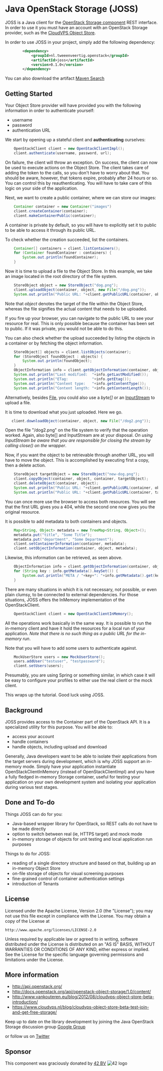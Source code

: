 Java OpenStack Storage (JOSS)
=============================
JOSS is a Java client for the [OpenStack Storage component](http://docs.openstack.org/essex/openstack-object-storage/admin/content/ch_introduction-to-openstack-object-storage.html) REST interface. In order to use it you must have an account with an OpenStack Storage provider, such as the [CloudVPS Object Store](https://www.cloudvps.nl/blog/cloudvps-object-store-beta-test-join-and-get-free-storage/).

In order to use JOSS in your project, simply add the following dependency:

```xml
        <dependency>
            <groupId>nl.tweeenveertig.openstack</groupId>
            <artifactId>joss</artifactId>
            <version>0.1.0</version>
        </dependency>
```

You can also download the artifact [Maven Search](http://search.maven.org)

Getting Started
---------------
Your Object Store provider will have provided you with the following information in order to authenticate yourself:
* username
* password
* authentication URL

We start by opening up a stateful client and **authenticating** ourselves:

```java
    OpenStackClient client = new OpenStackClientImpl();
    client.authenticate(username, password, url);
```

On failure, the client will throw an exception. On success, the client can now be used to execute actions on the Object Store. The client takes care of adding the token to the calls, so you don't have to worry about that. You should be aware, however, that tokens expire, probably after 24 hours or so. You can control this by reauthenticating. You will have to take care of this logic on your side of the application.

Next, we want to create a public container, where we can store our images:

```java
    Container container = new Container("images")
    client.createContainer(container);
    client.makeContainerPublic(container);
```

A container is private by default, so you will have to explicitly set it to public to be able to access it through its public URL.

To check whether the creation succeeded, list the containers.

```java
    Container[] containers = client.listContainers();
    for (Container foundContainer : containers) {
        System.out.println(foundContainer);
    }
```

Now it is time to upload a file to the Object Store. In this example, we take an image located in the root directory of the file system.

```java
    StoreObject object = new StoreObject("dog.png");
    client.uploadObject(container, object, new File("/dog.png"));
    System.out.println("Public URL: "+client.getPublicURL(container, object));
```

Note that *object* denotes the target of the file within the Object Store, whereas the file signifies the actual content that needs to be uploaded.

If you fire up your browser, you can navigate to the public URL to see your resource for real. This is only possible because the container has been set to public. If it was private, you would not be able to do this.

You can also check whether the upload succeeded by listing the objects in a container or by fetching the object information.

```java
    StoreObject[] objects = client.listObjects(container);
    for (StoreObject foundObject : objects) {
        System.out.println(foundObject);
    }
    ObjectInformation info = client.getObjectInformation(container, object);
    System.out.println("Last modified:  "+info.getLastModified());
    System.out.println("ETag:           "+info.getEtag());
    System.out.println("Content type:   "+info.getContentType());
    System.out.println("Content length: "+info.getContentLength());
```

Alternatively, besides [File](http://docs.oracle.com/javase/6/docs/api/java/io/File.html), you could also use a *byte[]* or an [InputStream](http://docs.oracle.com/javase/6/docs/api/java/io/InputStream.html) to upload a file.

It is time to download what you just uploaded. Here we go.

```java
   client.downloadObject(container, object, new File("/dog2.png"));
```

Open the file "/dog2.png" on the file system to verify that the operation worked. Again, also byte[] and InputStream are at your disposal. *On using InputStream be aware that you are responsible for closing the stream by calling close() on the wrapper*.

Now, if you want the object to be retrievable through another URL, you will have to move the object. This is accomplished by executing first a copy, then a delete action.

```java
    StoreObject targetObject = new StoreObject("new-dog.png");
    client.copyObject(container, object, container, targetObject);
    client.deleteObject(container, object);
    System.out.println("Public URL: "+client.getPublicURL(container, object)); // no longer retrievable
    System.out.println("Public URL: "+client.getPublicURL(container, targetObject)); // the new URL
```

You can once more use the browser to access both resources. You will see that the first URL gives you a 404, while the second one now gives you the original resource.

It is possible to add metadata to both containers and objects.

```java
    Map<String, Object> metadata = new TreeMap<String, Object>();
    metadata.put("title", "Some Title");
    metadata.put("department", "Some Department");
    client.setContainerInformation(container, metadata);
    client.setObjectInformation(container, object, metadata);
```

Likewise, this information can be retrieved, as seen above.

```java
    ObjectInformation info = client.getObjectInformation(container, object);
    for (String key : info.getMetadata().keySet()) {
        System.out.println("META / "+key+": "+info.getMetadata().get(key));
    }
```

There are many situations in which it is not necessary, not possible, or even plain clumsy, to be connected to external dependencies. For those situations, JOSS offers the InMemory implementation of the OpenStackClient.

```java
    OpenStackClient client = new OpenStackClientInMemory();
```

All the operations work basically in the same way. It is possible to run the in-memory client and have it hold the resources for a local run of your application. *Note that there is no such thing as a public URL for the in-memory run*.

Note that you will have to add some users to authenticate against.

```java
    MockUserStore users = new MockUserStore();
    users.addUser("testuser", "testpassword");
    client.setUsers(users);
```

Presumably, you are using Spring or something similar, in which case it will be easy to configure your profiles to either use the real client or the mock client.

This wraps up the tutorial. Good luck using JOSS.

Background
----------
JOSS provides access to the Container part of the OpenStack API. It is a specialized utility for this purpose. You will be able to:
* access your account
* handle containers
* handle objects, including upload and download

Generally, Java developers want to be able to isolate their applications from the target servers during development, which is why JOSS support an in-memory mode. Simply have your application instantiate OpenStackClientInMemory (instead of OpenStackClientImpl) and you have a fully fledged in-memory Storage container, useful for testing your application on your own development system and isolating your application during various test stages.

Done and To-do
--------------
Things JOSS can do for you:
* Java-based wrapper library for OpenStack, so REST calls do not have to be made directly
* option to switch between real (ie, HTTPS target) and mock mode
* in-memory storage of objects for unit testing and local application run purposes

Things to do for JOSS:
* reading of a single directory structure and based on that, building up an in-memory Object Store
* on-file storage of objects for visual screening purposes
* fine-grained control of container authentication settings
* introduction of Tenants

License
-------
   Licensed under the Apache License, Version 2.0 (the "License");
   you may not use this file except in compliance with the License.
   You may obtain a copy of the License at

	http://www.apache.org/licenses/LICENSE-2.0

   Unless required by applicable law or agreed to in writing, software
   distributed under the License is distributed on an "AS IS" BASIS,
   WITHOUT WARRANTIES OR CONDITIONS OF ANY KIND, either express or implied.
   See the License for the specific language governing permissions and
   limitations under the License.

More information
----------------
* http://api.openstack.org/
* http://docs.openstack.org/api/openstack-object-storage/1.0/content/
* http://www.vankouteren.eu/blog/2012/08/cloudvps-object-store-beta-introduction/
* https://www.cloudvps.nl/blog/cloudvps-object-store-beta-test-join-and-get-free-storage/

Keep up to date on the library development by joining the Java OpenStack Storage discussion group [Google Group](https://groups.google.com/forum/?fromgroups#!forum/java-openstack-storage---joss)

or follow us on [Twitter](http://twitter.com/robert_bor)

Sponsor
-------
This component was graciously donated by [42 BV](http://www.42.nl) ![42 logo](http://www.42.nl/images/42-54x59.png "42")